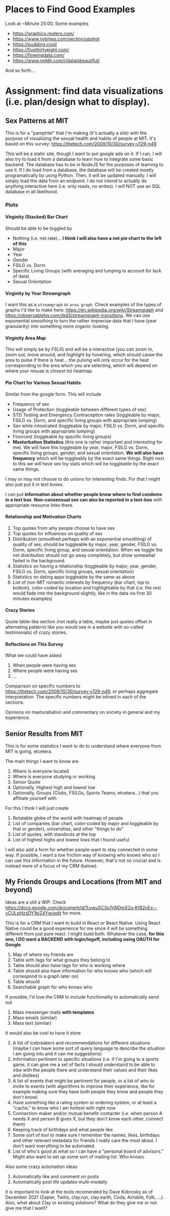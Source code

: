 # Places to Find Good Examples
Look at ~Minute 25:00. Some examples
- https://graphics.reuters.com/
- https://www.nytimes.com/section/upshot
- https://pudding.cool/
- https://fivethirtyeight.com/
- https://flowingdata.com/
- https://www.reddit.com/r/dataisbeautiful/

And so forth...

# Assignment: find data visualizations (i.e. plan/design what to display).
## Sex Patterns at MIT
This is for a "pamphlet" that I'm making (it's actually a site) with the purpose of visualizing the sexual health and habits of people at MIT. It's based on this survey: https://thetech.com/2009/10/30/survey-v129-n49.

This will be a static site, though I want to put google ads on it. If I can, I will also try to load it from a database to learn how to integrate some basic backend. The database has to be in NodeJS for the purposes of learning to use it. If I do load from a database, the database will be created mostly programatically by using Python. Then, it will be updated manually. I will simply load the data from an endpoint. I do not intend to actually do anything interactive here (i.e. only reads, no writes). I will NOT use an SQL database in all likelihood.

### Plots
#### Virginity (Stacked) Bar Chart
Should be able to be toggled by
- Nothing (i.e. net rate)... **I think I will also have a net pie chart to the left of this**
- Major
- Year
- Gender
- FSILG vs. Dorm
- Specific Living Groups (with averaging and lumping to account for lack of data)
- Sexual Orientation

#### Virginity by Year Streamgraph
I want this as a `streamgraph` or `area graph`. Check examples of the types of graphs I'd like to make here: https://en.wikipedia.org/wiki/Streamgraph and https://observablehq.com/@d3/streamgraph-transitions. We can use exponential smoothing to turn the rather imprecise data that I have (year granularity) into something more organic-looking.

#### Virginity Area Map
This will simply be by FSLIG and will be a interactive (you can zoom in, zoom out, move around, and highlight by hovering, which should cause the area to pulse if there is heat... the pulsing will only occur for the heat corresponding to the area which you are selecting, which will depend on where your mouse is closest to) heatmap.

#### Pie Chart for Various Sexual Habits
Similar from the google form. This will include
- Frequency of sex
- Usage of Protection (toggleable between different types of sex)
- STD Testing and Emergency Contraception rates (toggleable by major, FSILG vs. Dorm, and specific living groups with appropriate lumping)
- Sex while intoxicated (toggleable by major, FSILG vs. Dorm, and specific living groups with appropriate lumping)
- Floorcest (toggleable by specific living groups)
- **Masturbation Statistics** (this one is rather important and interesting for me). We will have this toggleable by year, major, FSILG vs. Dorm, specific living groups, gender, and sexual orientation. **We will also have frequency** which will be toggleably by the exact same things. Right next to this we will have sex toy stats which will be toggleable by the exact same things.

I may or may not choose to do unions for interesting finds. For that I might also just put it in text boxes.

I can put **information about whether people know where to find condoms in a text box**. **Non-consensual sex can also be reported in a text-box** with appropriate resource links there.

#### Relationship and Motivation Charts
1. Top quotes from why people choose to have sex
2. Top quotes for influences on quality of sex
3. Distribution (smoothed perhaps with an exponential smoothing) of quality of sex, should be toggleable by major, year, gender, FSILG vs. Dorm, specific living group, and sexual orientation. When we toggle the net distribution should not go away completely, but show somewhat faded in the background.
4. Statistics on having a relationship (toggleable by major, year, gender, FSILG vs. Dorm, specific living groups, sexual orientation)
5. Statistics on dating apps toggleable by the same as above
6. List of non-MIT romantic interests by frequency (bar chart, top to bottom), color-coded by location and highlightable by that (i.e. the rest would fade into the background slightly, like in the data vis first 30 minutes examples)

#### Crazy Stories
Quote table-like section (not really a table, maybe just quotes offset in alternating patterns like you would see in a website with so-called testimonials) of crazy stories.

#### Reflections on This Survey
What we could have asked
1. When people were having sex
2. Where people were having sex
3. ...

Comparison on specific numbers to https://thetech.com/2009/10/30/survey-v129-n49, or perhaps aggregate interpretation. The specific numbers might be inlined in each of the sections.

Opinions on masturabation and commentary on society in general and my experience.

## Senior Results from MIT
This is for some statistics I want to do to understand where everyone from MIT is going, etcetera.

The main things I want to know are
1. Where is everyone located
2. Where is everyone studying or working
3. Senior Quote
4. Optionally, Highest high and lowest low
5. Optionally, Groups (Clubs, FSILGs, Sports Teams, etcetera...) that you affiliate yourself with

For this I think I will just create
1. Rotatable globe of the world with heatmap of people
2. List of companies (bar chart, color-coded by major and toggleable by that or gender), universities, and other "things to do"
3. List of quotes, with standouts at the top
4. List of highest highs and lowest lows that I found useful

I will also add a form for whether people want to stay connected in some way. If possible, I want a low friction way of knowing who knows who so I can use this information in the future. However, that's not so crucial and is instead more of a focus of my CRM (below).

## My Friends Groups and Locations (from MIT and beyond)
Ideas are a still a WIP. Check https://docs.google.com/document/d/1Lywu5C3o7nNDmX2u-Kf82oEx--vCULpHzzDY1bjZ4Yw/edit for more.

This is for a CRM that I want to build in React or React Native. Using React Native could be a good experience for me since it will be something different from just pure react. I might build both. Whatever the case, **for this one, I DO want a BACKEND with login/logoff, including using OAUTH for Google**.

1. Map of where my friends are
2. Table with tags for what groups they belong to
3. Table should also have tags for who is working where
4. Table should also have information for who knows who (which will correspond to a graph later on)
5. Table should  
6. Searchable graph for who knows who

If possible, I'd love the CRM to include functionality to automatically send out
1. Mass messenger mails **with templates**
2. Mass emails (similar)
3. Mass text (similar)

It would also be cool to have it store
1. A list of icebreakers and recommendations for different situations (maybe I can have some sort of query language to describe the situation I am going into and it can me suggestions)
2. Information pertinent to specific situations (i.e. if I'm going to a sports game, it can give me a set of facts I should understand to be able to vibe with the people there and understand their values and their likes and dislikes)
3. A list of events that might be pertinent for people, or a list of who to invite to events (with algorithms to improve their experience, like for example making sure they have both people they know and people they don't know)
4. Have something like a rating system or ordering system, or at least a "cache," to know who I am hottest with right now
5. Connection-maker and/or mutual benefit-contacter (i.e. when person A needs X and person B gives X, but they don't know each other, connect them)
6. Keeping track of birthdays and what people like
7. Some sort of tool to make sure I remember the names, likes, birthdays and other relevant metadata for friends I really care the most about. I don't want everything to be automated.
8. List of who's good at what so I can have a "personal board of advisors." Might also want to set up some sort of mailing list. Who knows.

Also some crazy automation ideas
1. Automatically like and comment on posts
2. Automatically post life updates multi-modally

It is important to look at the tools recomended by Dave Kobrosky as of December 2021 (Zapier, Twilio, clay.run, clay.earth, Coda, Airtable, Folk, ...). Also, what about Clay or existing solutions? What do they give me or not give me that I want?